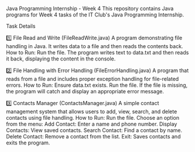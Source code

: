 Java Programming Internship - Week 4
This repository contains Java programs for Week 4 tasks of the IT Club's Java Programming Internship.

Task Details

1️⃣ File Read and Write (FileReadWrite.java)
A program demonstrating file handling in Java. It writes data to a file and then reads the contents back.
How to Run:
Run the file.
The program writes text to data.txt and then reads it back, displaying the content in the console.

2️⃣ File Handling with Error Handling (FileErrorHandling.java)
A program that reads from a file and includes proper exception handling for file-related errors.
How to Run:
Ensure data.txt exists.
Run the file.
If the file is missing, the program will catch and display an appropriate error message.

3️⃣ Contacts Manager (ContactsManager.java)
A simple contact management system that allows users to add, view, search, and delete contacts using file handling.
How to Run:
Run the file.
Choose an option from the menu:
Add Contact: Enter a name and phone number.
Display Contacts: View saved contacts.
Search Contact: Find a contact by name.
Delete Contact: Remove a contact from the list.
Exit: Saves contacts and exits the program.
